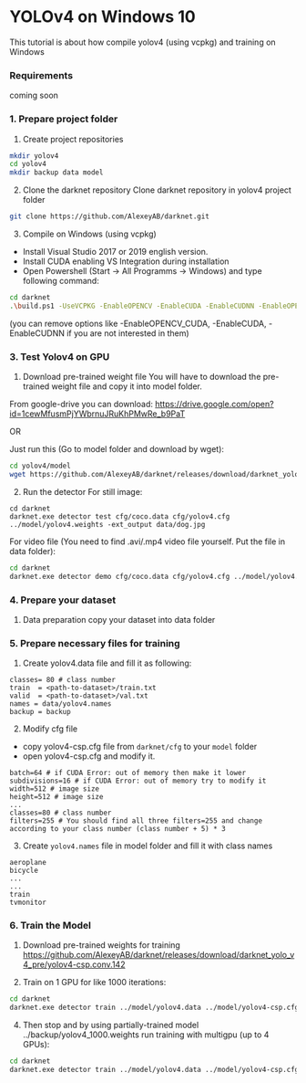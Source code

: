 # YOLOv4 on Windows 10

This tutorial is about how compile yolov4 (using vcpkg) and training on Windows

### Requirements
coming soon

### 1. Prepare project folder
1. Create project repositories
```bash
mkdir yolov4
cd yolov4
mkdir backup data model
```

2. Clone the darknet repository
Clone darknet repository in yolov4 project folder
```bash
git clone https://github.com/AlexeyAB/darknet.git
```

3. Compile on Windows (using vcpkg)

 -  Install Visual Studio 2017 or 2019 english version. 
 -  Install CUDA enabling VS Integration during installation
 -  Open Powershell (Start -> All Programms -> Windows) and type following command:

```bash
cd darknet
.\build.ps1 -UseVCPKG -EnableOPENCV -EnableCUDA -EnableCUDNN -EnableOPENCV_CUDA
```
(you can remove options like -EnableOPENCV_CUDA, -EnableCUDA, -EnableCUDNN if you are not interested in them)

### 3. Test Yolov4 on GPU
1. Download pre-trained weight file
You will have to download the pre-trained weight file and copy it into model folder. 

From google-drive you can download: https://drive.google.com/open?id=1cewMfusmPjYWbrnuJRuKhPMwRe_b9PaT                                    

OR

Just run this (Go to model folder and download by wget):
```bash
cd yolov4/model
wget https://github.com/AlexeyAB/darknet/releases/download/darknet_yolo_v3_optimal/yolov4.weights
```


2. Run the detector
For still image:
```
cd darknet
darknet.exe detector test cfg/coco.data cfg/yolov4.cfg ../model/yolov4.weights -ext_output data/dog.jpg
```

For video file (You need to find .avi/.mp4 video file yourself. Put the file in data folder):
```bash
cd darknet
darknet.exe detector demo cfg/coco.data cfg/yolov4.cfg ../model/yolov4.weights ../data/demo.mp4 -ext_output
```

### 4. Prepare your dataset

1. Data preparation
copy your dataset into data folder

### 5. Prepare necessary files for training 

1. Create yolov4.data file and fill it as following:
```
classes= 80 # class number 
train  = <path-to-dataset>/train.txt
valid  = <path-to-dataset>/val.txt
names = data/yolov4.names
backup = backup
```

2. Modify cfg file
 - copy yolov4-csp.cfg file from `darknet/cfg` to your `model` folder
 - open yolov4-csp.cfg and modify it. 
```
batch=64 # if CUDA Error: out of memory then make it lower
subdivisions=16 # if CUDA Error: out of memory try to modify it
width=512 # image size
height=512 # image size
...
classes=80 # class number 
filters=255 # You should find all three filters=255 and change according to your class number (class number + 5) * 3 
```

3. Create `yolov4.names` file in model folder and fill it with class names
```
aeroplane 
bicycle
...
...
train
tvmonitor
```

### 6. Train the Model

1. Download pre-trained weights for training
    https://github.com/AlexeyAB/darknet/releases/download/darknet_yolo_v4_pre/yolov4-csp.conv.142

2. Train on 1 GPU for like 1000 iterations: 
```bash
cd darknet
darknet.exe detector train ../model/yolov4.data ../model/yolov4-csp.cfg ../model/yolov4.conv.142
```

4. Then stop and by using partially-trained model ../backup/yolov4_1000.weights run training with multigpu (up to 4 GPUs): 

```bash
cd darknet
darknet.exe detector train ../model/yolov4.data ../model/yolov4-csp.cfg ../backup/yolov4_1000.weights -gpus 0,1,2,3
```


